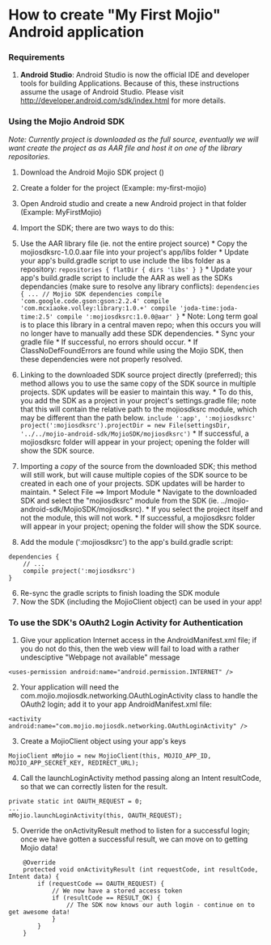 # How to create "My First Mojio" Android application

### Requirements
1. **Android Studio**: Android Studio is now the official IDE and developer tools for building Applications. Because of this, these instructions assume the usage of Android Studio. Please visit http://developer.android.com/sdk/index.html for more details.

### Using the Mojio Android SDK
*Note: Currently project is downloaded as the full source, eventually we will want create the project as as AAR file and host it on one of the library repositories.*

1. Download the Android Mojio SDK project ()
2. Create a folder for the project (Example: my-first-mojio)
3. Open Android studio and create a new Android project in that folder (Example: MyFirstMojio)
4. Import the SDK; there are two ways to do this:

  1. Use the AAR library file (ie. not the entire project source)
    * Copy the mojiosdksrc-1.0.0.aar file into your project's app/libs folder
    * Update your app's build.gradle script to use include the libs folder as a repository:
    ```
    repositories {
      flatDir {
        dirs 'libs'
      }
    }
    ```
    * Update your app's build.gradle script to include the AAR as well as the SDKs dependancies (make sure to resolve any library conflicts):
    ```
    dependencies {
      ...
      // Mojio SDK dependencies
      compile 'com.google.code.gson:gson:2.2.4'
      compile 'com.mcxiaoke.volley:library:1.0.+'
      compile 'joda-time:joda-time:2.5'
      compile ':mojiosdksrc:1.0.0@aar'
    }
    ```
    * Note: Long term goal is to place this library in a central maven repo; when this occurs you will no longer have to manually add these SDK dependencies.
    * Sync your gradle file
    * If successful, no errors should occur. 
    * If ClassNoDefFoundErrors are found while using the Mojio SDK, then these dependencies were not properly resolved.
  2. Linking to the downloaded SDK source project directly (preferred); this method allows you to use the same copy of the SDK source in multiple projects. SDK updates will be easier to maintain this way.
    * To do this, you add the SDK as a project in your project's settings.gradle file; note that this will contain the relative path to the mojiosdksrc module, which may be different than the path below.
    ```
    include ':app', ':mojiosdksrc'
    project(':mojiosdksrc').projectDir = new File(settingsDir, '../../mojio-android-sdk/MojioSDK/mojiosdksrc')
    ```
    * If successful, a mojiosdksrc folder will appear in your project; opening the folder will show the SDK source.
  3. Importing a *copy* of the source from the downloaded SDK; this method will still work, but will cause multiple copies of the SDK source to be created in each one of your projects. SDK updates will be harder to maintain.
    * Select File ==> Import Module
    * Navigate to the downloaded SDK and select the "mojiosdksrc" module from the SDK (ie. ../mojio-android-sdk/MojioSDK/mojiosdksrc). 
    * If you select the project itself and not the module, this will not work.
    * If successful, a mojiosdksrc folder will appear in your project; opening the folder will show the SDK source.

5. Add the module (':mojiosdksrc') to the app's build.gradle script:
``` 
dependencies {
    // ... 
    compile project(':mojiosdksrc')
}
```
6. Re-sync the gradle scripts to finish loading the SDK module
7. Now the SDK (including the MojioClient object) can be used in your app!

### To use the SDK's OAuth2 Login Activity for Authentication
1. Give your application Internet access in the AndroidManifest.xml file; if you do not do this, then the web view will fail to load with a rather undesciptive "Webpage not available" message
```
<uses-permission android:name="android.permission.INTERNET" />
```
2. Your application will need the com.mojio.mojiosdk.networking.OAuthLoginActivity class to handle the OAuth2 login; add it to your app AndroidManifest.xml file:
```
<activity android:name="com.mojio.mojiosdk.networking.OAuthLoginActivity" />
```
3. Create a MojioClient object using your app's keys
```
MojioClient mMojio = new MojioClient(this, MOJIO_APP_ID, MOJIO_APP_SECRET_KEY, REDIRECT_URL);
```
4. Call the launchLoginActivity method passing along an Intent resultCode, so that we can correctly listen for the result.
```
private static int OAUTH_REQUEST = 0;
...
mMojio.launchLoginActivity(this, OAUTH_REQUEST);
```
5. Override the onActivityResult method to listen for a successful login; once we have gotten a successful result, we can move on to getting Mojio data!
```
    @Override
    protected void onActivityResult (int requestCode, int resultCode, Intent data) {
        if (requestCode == OAUTH_REQUEST) {
            // We now have a stored access token
            if (resultCode == RESULT_OK) {
                // The SDK now knows our auth login - continue on to get awesome data!
            }
        }
    }
``` 
